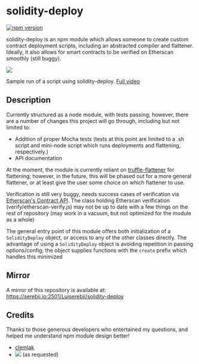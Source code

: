 # solidity-deploy
[![npm version](https://badge.fury.io/js/solidity-deploy.svg)](https://badge.fury.io/js/solidity-deploy)

solidity-deploy is an npm module which allows someone to create custom contract deployment scripts, including an abstracted compiler and flattener. Ideally, it also allows for smart contracts to be verified on Etherscan smoothly (still buggy).

<img src="https://i.imgur.com/BYwVqNx.gif"/>

Sample run of a script using solidity-deploy. [Full video](https://www.youtube.com/watch?v=ZpFRX0Rv5_E)

## Description
Currently structured as a node module, with tests passing; however, there are a number of changes this project will go through, including but not limited to:
- Addition of proper Mocha tests (tests at this point are limited to a .sh script and mini-node script which runs deployments and flattening, respectively.)
- API documentation

At the moment, the module is currently reliant on [truffle-flattener](https://www.npmjs.com/package/truffle-flattener) for flattening; however, in the future, this will be phased out for a more general flattener, or at least give the user some choice on which flattener to use. 

Verification is still very buggy, needs success cases of verification via [Etherscan's Contract API](https://rinkeby.etherscan.io/apis#contracts). The class holding Etherscan verification (verify/etherscan-verify.js) may not be up to date with a few things on the rest of repository (may work in a vacuum, but not optimized for the module as a whole)

The general entry point of this module offers both initialization of a `SolidityDeploy` object, or access to any of the other classes directly. The advantage of using a `SolidityDeploy` object is avoiding repetition in passing options/config; the object supplies functions with the `create` prefix which handles this minimized 

## Mirror
A mirror of this repository is available at: https://serebii.io:2501/Luiserebii/solidity-deploy

## Credits
Thanks to those generous developers who entertained my questions, and helped me understand npm module design better!
* [clemlak](https://github.com/clemlak)
* <a href="https://github.com/d1ll0n"><img src="https://i.imgur.com/5xXlQDX.png"/></a> (as requested)
